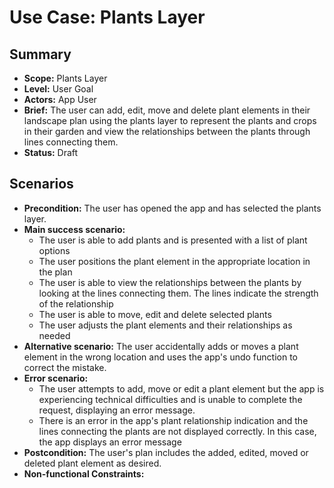 # Use Case: Plants Layer

## Summary

- **Scope:** Plants Layer
- **Level:** User Goal
- **Actors:** App User
- **Brief:** The user can add, edit, move and delete plant elements in their landscape plan using the plants layer to represent the plants and crops in their garden and view the relationships between the plants through lines connecting them.
- **Status:** Draft

## Scenarios

- **Precondition:**
  The user has opened the app and has selected the plants layer.
- **Main success scenario:**
  - The user is able to add plants and is presented with a list of plant options
  - The user positions the plant element in the appropriate location in the plan
  - The user is able to view the relationships between the plants by looking at the lines connecting them. The lines indicate the strength of the relationship
  - The user is able to move, edit and delete selected plants
  - The user adjusts the plant elements and their relationships as needed
- **Alternative scenario:**
  The user accidentally adds or moves a plant element in the wrong location and uses the app's undo function to correct the mistake.
- **Error scenario:**
  - The user attempts to add, move or edit a plant element but the app is experiencing technical difficulties and is unable to complete the request, displaying an error message.
  - There is an error in the app's plant relationship indication and the lines connecting the plants are not displayed correctly. In this case, the app displays an error message
- **Postcondition:**
  The user's plan includes the added, edited, moved or deleted plant element as desired.
- **Non-functional Constraints:**
